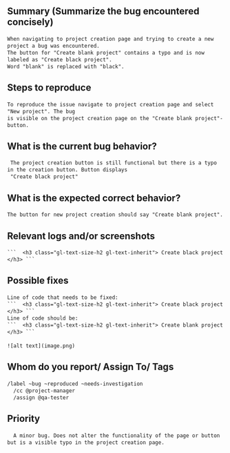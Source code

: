 
## Summary (Summarize the bug encountered concisely)

    When navigating to project creation page and trying to create a new project a bug was encountered. 
    The button for "Create blank project" contains a typo and is now labeled as "Create black project".
    Word "blank" is replaced with "black".

## Steps to reproduce     

    To reproduce the issue navigate to project creation page and select "New project". The bug
    is visible on the project creation page on the "Create blank project"-button.

## What is the current bug behavior?

     The project creation button is still functional but there is a typo in the creation button. Button displays
     "Create black project"

## What is the expected correct behavior?

    The button for new project creation should say "Create blank project".
     
## Relevant logs and/or screenshots

    ```  <h3 class="gl-text-size-h2 gl-text-inherit"> Create black project </h3> ```

## Possible fixes

    Line of code that needs to be fixed:
    ```  <h3 class="gl-text-size-h2 gl-text-inherit"> Create black project </h3> ```
    Line of code should be:
    ```  <h3 class="gl-text-size-h2 gl-text-inherit"> Create blank project </h3> ```

    ![alt text](image.png)

## Whom do you report/ Assign To/ Tags

    /label ~bug ~reproduced ~needs-investigation 
      /cc @project-manager 
      /assign @qa-tester

## Priority

      A minor bug. Does not alter the functionality of the page or button but is a visible typo in the project creation page.
